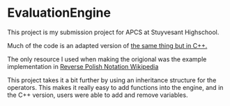 # EvaluationEngine

This project is my submission project for APCS at Stuyvesant Highschool.

Much of the code is an adapted version of [the same thing but in C++.](https://gist.github.com/Sam-Belliveau/3c90f0f05368f0e5dbb0c9a0b37e1025)

The only resource I used when making the origional was the example implementation in [Reverse Polish Notation Wikipedia](https://en.wikipedia.org/wiki/Reverse_Polish_notation#Postfix_evaluation_algorithm)

This project takes it a bit further by using an inheritance structure for the operators. This makes it really easy to add functions into the engine, and in the C++ version, users were able to add and remove variables.
